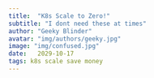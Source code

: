 ```yaml
---
title:  "K8s Scale to Zero!"
subtitle: "I dont need these at times"
author: "Geeky Blinder"
avatar: "img/authors/geeky.jpg"
image: "img/confused.jpg"
date:   2029-10-17
tags: k8s scale save money
---
```


